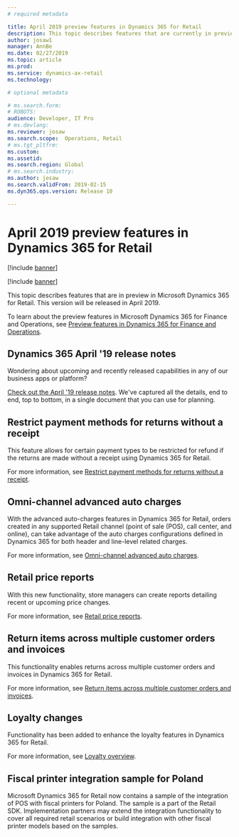 ```yaml
---
# required metadata

title: April 2019 preview features in Dynamics 365 for Retail
description: This topic describes features that are currently in preview in Dynamics 365 for Retail. 
author: josaw1
manager: AnnBe
ms.date: 02/27/2019
ms.topic: article
ms.prod: 
ms.service: dynamics-ax-retail
ms.technology: 

# optional metadata

# ms.search.form: 
# ROBOTS: 
audience: Developer, IT Pro
# ms.devlang: 
ms.reviewer: josaw
ms.search.scope:  Operations, Retail
# ms.tgt_pltfrm: 
ms.custom: 
ms.assetid: 
ms.search.region: Global
# ms.search.industry: 
ms.author: josaw
ms.search.validFrom: 2019-02-15 
ms.dyn365.ops.version: Release 10

---
```

# April 2019 preview features in Dynamics 365 for Retail

[!include [banner](../../includes/banner.md)]

[!include [banner](../includes/preview-banner.md)]

This topic describes features that are in preview in Microsoft Dynamics 365 for Retail. This version will be released in April 2019.

To learn about the preview features in Microsoft Dynamics 365 for Finance and Operations, see [Preview features in Dynamics 365 for Finance and Operations](https://docs.microsoft.com/dynamics365/unified-operations/get-started/whats-new-changed-10).

## Dynamics 365 April '19 release notes

Wondering about upcoming and recently released capabilities in any of our business apps or platform?

[Check out the April '19 release notes](https://docs.microsoft.com/en-us/business-applications-release-notes/April19/index). We've captured all the details, end to end, top to bottom, in a single document that you can use for planning.

## Restrict payment methods for returns without a receipt
This feature allows for certain payment types to be restricted for refund if the returns are made without a receipt using Dynamics 365 for Retail.

For more information, see [Restrict payment methods for returns without a receipt](../../retail/payment-methods-restrictions.md).

## Omni-channel advanced auto charges
With the advanced auto-charges features in Dynamics 365 for Retail, orders created in any supported Retail channel (point of sale (POS), call center, and online), can take advantage of the auto charges configurations defined in Dynamics 365 for both header and line-level related charges.  

For more information, see [Omni-channel advanced auto charges](../../retail/omni-auto-charges.md).

## Retail price reports
With this new functionality, store managers can create reports detailing recent or upcoming price changes.

For more information, see [Retail price reports](../../retail/price-report.md).

## Return items across multiple customer orders and invoices
This functionality enables returns across multiple customer orders and invoices in Dynamics 365 for Retail.

For more information, see [Return items across multiple customer orders and invoices](../../retail/multireturn.md).

## Loyalty changes
Functionality has been added to enhance the loyalty features in Dynamics 365 for Retail.

For more information, see [Loyalty overview](../../retail/set-up-customer-loyalty-program.md).

## Fiscal printer integration sample for Poland
Microsoft Dynamics 365 for Retail now contains a sample of the integration of POS with fiscal printers for Poland. The sample is a part of the Retail SDK. Implementation partners may extend the integration functionality to cover all required retail scenarios or build integration with other fiscal printer models based on the samples.
